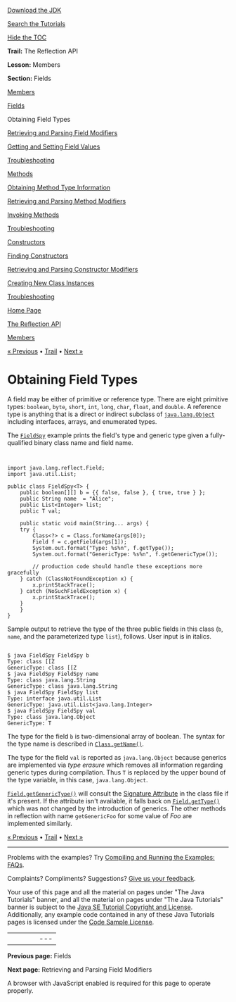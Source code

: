 [Download
the JDK](http://java.sun.com/javase/6/download.jsp)
  
[Search the
Tutorials](../../search.html)
  
[Hide the TOC](javascript:toggleLeft())

**Trail:** The Reflection API
  
**Lesson:** Members
  
**Section:** Fields

[Members](index.html)

[Fields](field.html)

Obtaining Field Types

[Retrieving and Parsing Field Modifiers](fieldModifiers.html)

[Getting and Setting Field Values](fieldValues.html)

[Troubleshooting](fieldTrouble.html)

[Methods](method.html)

[Obtaining Method Type Information](methodType.html)

[Retrieving and Parsing Method Modifiers](methodModifiers.html)

[Invoking Methods](methodInvocation.html)

[Troubleshooting](methodTrouble.html)

[Constructors](ctor.html)

[Finding Constructors](ctorLocation.html)

[Retrieving and Parsing Constructor Modifiers](ctorModifiers.html)

[Creating New Class Instances](ctorInstance.html)

[Troubleshooting](ctorTrouble.html)

[Home Page](../../index.html)
>
[The Reflection API](../index.html)
>
[Members](index.html)

[« Previous](field.html) • [Trail](../TOC.html) • [Next »](fieldModifiers.html)

# Obtaining Field Types

A field may be either of primitive or reference type. There are eight
primitive types: `boolean`, `byte`, `short`,
`int`, `long`, `char`, `float`, and
`double`. A reference type is anything that is a direct or indirect
subclass of
[`java.lang.Object`](http://download.oracle.com/javase/7/docs/api/java/lang/Object.html)
including interfaces, arrays, and enumerated types.

The
[`FieldSpy`](example/FieldSpy.java)
example prints the field's type and generic type given a fully-qualified
binary class name and field name.

```


import java.lang.reflect.Field;
import java.util.List;

public class FieldSpy<T> {
    public boolean[][] b = {{ false, false }, { true, true } };
    public String name  = "Alice";
    public List<Integer> list;
    public T val;

    public static void main(String... args) {
	try {
	    Class<?> c = Class.forName(args[0]);
	    Field f = c.getField(args[1]);
	    System.out.format("Type: %s%n", f.getType());
	    System.out.format("GenericType: %s%n", f.getGenericType());

        // production code should handle these exceptions more gracefully
	} catch (ClassNotFoundException x) {
	    x.printStackTrace();
	} catch (NoSuchFieldException x) {
	    x.printStackTrace();
	}
    }
}

```

Sample output to retrieve the type of the three public fields in this class
(`b`, `name`, and the parameterized type
`list`), follows. User input is in italics.

```

$ java FieldSpy FieldSpy b
Type: class [[Z
GenericType: class [[Z
$ java FieldSpy FieldSpy name
Type: class java.lang.String
GenericType: class java.lang.String
$ java FieldSpy FieldSpy list
Type: interface java.util.List
GenericType: java.util.List<java.lang.Integer>
$ java FieldSpy FieldSpy val
Type: class java.lang.Object
GenericType: T

```

The type for the field `b` is two-dimensional array of
boolean. The syntax for the type name is described in
[`Class.getName()`](http://download.oracle.com/javase/7/docs/api/java/lang/Class.html#getName()).

The type for the field `val` is reported as
`java.lang.Object` because generics are implemented via *type
erasure* which removes all information regarding generic types during
compilation. Thus `T` is replaced by the upper bound of the type
variable, in this case, `java.lang.Object`.

[`Field.getGenericType()`](http://download.oracle.com/javase/7/docs/api/java/lang/reflect/Field.html#getGenericType())
will consult the
[Signature Attribute](http://java.sun.com/docs/books/vmspec/2nd-edition/ClassFileFormat-Java5.pdf)
in the class file if it's present. If the attribute isn't available, it falls
back on
[`Field.getType()`](http://download.oracle.com/javase/7/docs/api/java/lang/reflect/Field.html#getType())
which was not changed by the introduction of generics. The other methods in
reflection with name `getGenericFoo` for some value of
*Foo* are implemented similarly.

[« Previous](field.html)
•
[Trail](../TOC.html)
•
[Next »](fieldModifiers.html)

---

Problems with the examples? Try [Compiling and Running
the Examples: FAQs](../../information/run-examples.html).
  
Complaints? Compliments? Suggestions? [Give
us your feedback](http://download.oracle.com/javase/feedback.html).

Your use of this page and all the material on pages under "The Java Tutorials" banner,
and all the material on pages under "The Java Tutorials" banner is subject to the [Java SE Tutorial Copyright
and License](../../information/license.html).
Additionally, any example code contained in any of these Java
Tutorials pages is licensed under the
[Code
Sample License](http://developers.sun.com/license/berkeley_license.html).

|  |  |  |  |  |
| --- | --- | --- | --- | --- |
| |  |  | | --- | --- | | duke image | Oracle logo | | [About Oracle](http://www.oracle.com/us/corporate/index.html) | [Oracle Technology Network](http://www.oracle.com/technology/index.html) | [Terms of Service](https://www.samplecode.oracle.com/servlets/CompulsoryClickThrough?type=TermsOfService) | Copyright © 1995, 2011 Oracle and/or its affiliates. All rights reserved. |

**Previous page:** Fields
  
**Next page:** Retrieving and Parsing Field Modifiers




A browser with JavaScript enabled is required for this page to operate properly.